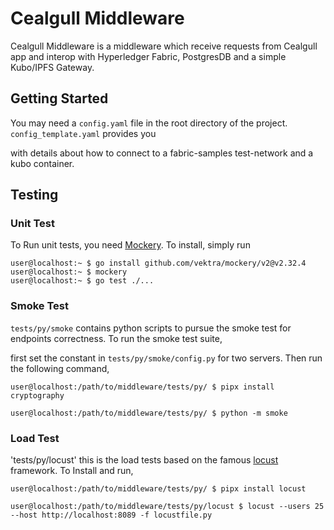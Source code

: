 # Cealgull Middleware

Cealgull Middleware is a middleware which receive requests from Cealgull app and interop with Hyperledger Fabric, PostgresDB and a simple Kubo/IPFS Gateway.


## Getting Started

You may need a `config.yaml` file in the root directory of the project. `config_template.yaml` provides you

with details about how to connect to a fabric-samples test-network and a kubo container.

## Testing

### Unit Test

To Run unit tests, you need [Mockery](https://vektra.github.io/mockery/latest/installation/). To install, simply run

```console
user@localhost:~ $ go install github.com/vektra/mockery/v2@v2.32.4
user@localhost:~ $ mockery
user@localhost:~ $ go test ./...
```

### Smoke Test

`tests/py/smoke` contains python scripts to pursue the smoke test for endpoints correctness. To run the smoke test suite,

first set the constant in `tests/py/smoke/config.py` for two servers. Then run the following command,

```console
user@localhost:/path/to/middleware/tests/py/ $ pipx install cryptography

user@localhost:/path/to/middleware/tests/py/ $ python -m smoke
```

### Load Test

'tests/py/locust' this is the load tests based on the famous [locust](https://locust.io/) framework. To Install and run,

``` console
user@localhost:/path/to/middleware/tests/py/ $ pipx install locust

user@localhost:/path/to/middleware/tests/py/locust $ locust --users 25 --host http://localhost:8089 -f locustfile.py
```

